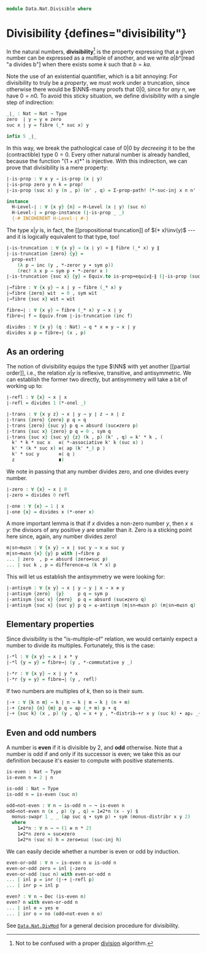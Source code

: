 <!--
```agda
open import 1Lab.Prelude

open import Data.Nat.Properties
open import Data.Nat.Order
open import Data.Dec.Base
open import Data.Nat.Base
open import Data.Sum.Base
```
-->

```agda
module Data.Nat.Divisible where
```

# Divisibility {defines="divisibility"}

In the natural numbers, **divisibility**[^divide] is the property
expressing that a given number can be expressed as a multiple of
another, and we write $a | b$^[read "a divides b"] when there exists
some $k$ such that $b = ka$.

[^divide]: Not to be confused with a proper [division](Data.Nat.DivMod.html) algorithm.

Note the use of an existential quantifier, which is a bit annoying: For
divisibility to truly be a _property_, we must work under a truncation,
since otherwise there would be $\NN$-many proofs that $0 | 0$, since for
_any_ $n$, we have $0 = n0$. To avoid this sticky situation, we define
divisibility with a single step of indirection:

```agda
_∣_ : Nat → Nat → Type
zero  ∣ y = y ≡ zero
suc x ∣ y = fibre (_* suc x) y

infix 5 _∣_
```

In this way, we break the pathological case of $0 | 0$ by _decreeing_ it
to be the (contractible) type $0 = 0$. Every other natural number is
already handled, because the function "$(1 + x) *$" is injective. With
this indirection, we can prove that divisibility is a mere property:

```agda
∣-is-prop : ∀ x y → is-prop (x ∣ y)
∣-is-prop zero y n k = prop!
∣-is-prop (suc x) y (n , p) (n' , q) = Σ-prop-path! (*-suc-inj x n n' (p ∙ sym q))

instance
  H-Level-∣ : ∀ {x y} {n} → H-Level (x ∣ y) (suc n)
  H-Level-∣ = prop-instance (∣-is-prop _ _)
  {-# INCOHERENT H-Level-∣ #-}
```

The type $x | y$ is, in fact, the [[propositional truncation]] of $(*
x)\inv(y)$ --- and it is logically equivalent to that type, too!

```agda
∣-is-truncation : ∀ {x y} → (x ∣ y) ≃ ∥ fibre (_* x) y ∥
∣-is-truncation {zero} {y} =
  prop-ext!
    (λ p → inc (y , *-zeror y ∙ sym p))
    (rec! λ x p → sym p ∙ *-zeror x )
∣-is-truncation {suc x} {y} = Equiv.to is-prop≃equiv∥-∥ (∣-is-prop (suc x) y)

∣→fibre : ∀ {x y} → x ∣ y → fibre (_* x) y
∣→fibre {zero} wit  = 0 , sym wit
∣→fibre {suc x} wit = wit

fibre→∣ : ∀ {x y} → fibre (_* x) y → x ∣ y
fibre→∣ f = Equiv.from ∣-is-truncation (inc f)

divides : ∀ {x y} (q : Nat) → q * x ≡ y → x ∣ y
divides x p = fibre→∣ (x , p)
```

## As an ordering

The notion of divisibility equips the type $\NN$ with yet another
[[partial order]], i.e., the relation $x | y$ is reflexive, transitive,
and antisymmetric. We can establish the former two directly, but
antisymmetry will take a bit of working up to:

```agda
∣-refl : ∀ {x} → x ∣ x
∣-refl = divides 1 (*-onel _)

∣-trans : ∀ {x y z} → x ∣ y → y ∣ z → x ∣ z
∣-trans {zero} {zero} p q = q
∣-trans {zero} {suc y} p q = absurd (suc≠zero p)
∣-trans {suc x} {zero} p q = 0 , sym q
∣-trans {suc x} {suc y} {z} (k , p) (k' , q) = k' * k , (
  k' * k * suc x   ≡⟨ *-associative k' k (suc x) ⟩
  k' * (k * suc x) ≡⟨ ap (k' *_) p ⟩
  k' * suc y       ≡⟨ q ⟩
  z                ∎)
```

We note in passing that any number divides zero, and one divides every
number.

```agda
∣-zero : ∀ {x} → x ∣ 0
∣-zero = divides 0 refl

∣-one : ∀ {x} → 1 ∣ x
∣-one {x} = divides x (*-oner x)
```

A more important lemma is that if $x$ divides a non-zero number $y$,
then $x \le y$: the divisors of any positive $y$ are smaller than it.
Zero is a sticking point here since, again, any number divides zero!

```agda
m∣sn→m≤sn : ∀ {x y} → x ∣ suc y → x ≤ suc y
m∣sn→m≤sn {x} {y} p with ∣→fibre p
... | zero  , p = absurd (zero≠suc p)
... | suc k , p = difference→≤ (k * x) p
```

This will let us establish the antisymmetry we were looking for:

```agda
∣-antisym : ∀ {x y} → x ∣ y → y ∣ x → x ≡ y
∣-antisym {zero}  {y}     p q = sym p
∣-antisym {suc x} {zero}  p q = absurd (suc≠zero q)
∣-antisym {suc x} {suc y} p q = ≤-antisym (m∣sn→m≤sn p) (m∣sn→m≤sn q)
```

## Elementary properties

Since divisibility is the "is-multiple-of" relation, we would certainly
expect a number to divide its multiples. Fortunately, this is the case:

```agda
∣-*l : ∀ {x y} → x ∣ x * y
∣-*l {y = y} = fibre→∣ (y , *-commutative y _)

∣-*r : ∀ {x y} → x ∣ y * x
∣-*r {y = y} = fibre→∣ (y , refl)
```

If two numbers are multiples of $k$, then so is their sum.

```agda
∣-+ : ∀ {k n m} → k ∣ n → k ∣ m → k ∣ (n + m)
∣-+ {zero} {n} {m} p q = ap (_+ m) p ∙ q
∣-+ {suc k} (x , p) (y , q) = x + y , *-distrib-+r x y (suc k) ∙ ap₂ _+_ p q
```

## Even and odd numbers

A number is **even** if it is divisible by 2, and **odd** otherwise.
Note that a number is odd if and only if its successor is even; we take this
as our definition because it's easier to compute with positive statements.

```agda
is-even : Nat → Type
is-even n = 2 ∣ n

is-odd : Nat → Type
is-odd n = is-even (suc n)

odd→not-even : ∀ n → is-odd n → ¬ is-even n
odd→not-even n (x , p) (y , q) = 1≠2*n (x - y) $
  monus-swapr 1 _ _ (ap suc q ∙ sym p) ∙ sym (monus-distribr x y 2)
  where
    1≠2*n : ∀ n → ¬ (1 ≡ n * 2)
    1≠2*n zero = suc≠zero
    1≠2*n (suc n) h = zero≠suc (suc-inj h)
```

We can easily decide whether a number is even or odd by induction.

```agda
even-or-odd : ∀ n → is-even n ⊎ is-odd n
even-or-odd zero = inl ∣-zero
even-or-odd (suc n) with even-or-odd n
... | inl p = inr (∣-+ ∣-refl p)
... | inr p = inl p

even? : ∀ n → Dec (is-even n)
even? n with even-or-odd n
... | inl e = yes e
... | inr o = no (odd→not-even n o)
```

See [`Data.Nat.DivMod`] for a general decision procedure for divisibility.

[`Data.Nat.DivMod`]: Data.Nat.DivMod.html

